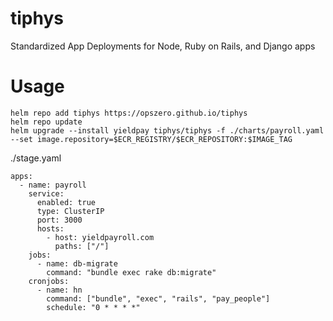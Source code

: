 # tiphys

Standardized App Deployments for Node, Ruby on Rails, and Django apps

# Usage

```
helm repo add tiphys https://opszero.github.io/tiphys
helm repo update
helm upgrade --install yieldpay tiphys/tiphys -f ./charts/payroll.yaml --set image.repository=$ECR_REGISTRY/$ECR_REPOSITORY:$IMAGE_TAG
```

./stage.yaml

```
apps:
  - name: payroll
    service:
      enabled: true
      type: ClusterIP
      port: 3000
      hosts:
        - host: yieldpayroll.com
          paths: ["/"]
    jobs:
      - name: db-migrate
        command: "bundle exec rake db:migrate"
    cronjobs:
      - name: hn
        command: ["bundle", "exec", "rails", "pay_people"]
        schedule: "0 * * * *"
```